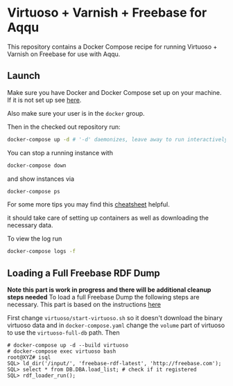 Virtuoso + Varnish + Freebase for Aqqu
======================================
This repository contains a Docker Compose recipe for running Virtuoso + Varnish
on Freebase for use with Aqqu.

Launch
------
Make sure you have Docker and Docker Compose set up on your machine. If it is
not set up see [here](https://docs.docker.com/compose/install/).

Also make sure your user is in the `docker` group.

Then in the checked out repository run:
```bash
docker-compose up -d # '-d' daemonizes, leave away to run interactively
```

You can stop a running instance with
```bash
docker-compose down
```

and show instances via
```bash
docker-compose ps
```

For some more tips you may find this
[cheatsheet](https://devhints.io/docker-compose) helpful.

it should take care of setting up containers as well as downloading the
necessary data.

To view the log run
```bash
docker-compose logs -f
```

Loading a Full Freebase RDF Dump
--------------------------------
**Note this part is work in progress and there will be additional cleanup steps
needed**
To load a full Freebase Dump the following steps are necessary. This part is
based on the instructions
[here](https://github.com/sameersingh/nlp_serde/wiki/Virtuoso-Freebase-Setup)

First change `virtuoso/start-virtuoso.sh` so it doesn't download the binary virtuoso
data and in `docker-compose.yaml` change the `volume` part of virtuoso to use
the `virtuoso-full-db` path. Then

    # docker-compose up -d --build virtuoso
    # docker-compose exec virtuoso bash
    root@XYZ# isql
    SQL> ld_dir('/input/', 'freebase-rdf-latest', 'http://freebase.com');
    SQL> select * from DB.DBA.load_list; # check if it registered
    SQL> rdf_loader_run();
